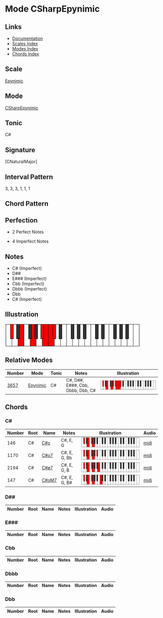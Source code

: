 # Mode CSharpEpynimic

## Links

- [Documentation](index.md)
- [Scales Index](Scales.md)
- [Modes Index](Modes.md)
- [Chords Index](Chords.md)

## Scale

[Epynimic](ScaleEpynimic.md)

## Mode

[CSharpEpynimic](ModeCSharpEpynimic.md)

## Tonic

C#

## Signature

[CNaturalMajor]

## Interval Pattern

3, 3, 3, 1, 1, 1

## Chord Pattern



## Perfection

 - 2 Perfect Notes

 - 4 Imperfect Notes

## Notes

- C# (Imperfect)
- D##
- E### (Imperfect)
- Cbb (Imperfect)
- Dbbb (Imperfect)
- Dbb
- C# (Imperfect)

## Illustration

![CSharpEpynimic](ModeCSharpEpynimic.png)

## Relative Modes

| Number | Mode | Tonic | Notes | Illustration |
|--------|------|-------|-------|--------------|
| [3657](https://ianring.com/musictheory/scales/3657) | [Epynimic](ModeEpynimic.md) | C# | C#, D##, E###, Cbb, Dbbb, Dbb, C# | ![CSharpEpynimic](ModeCSharpEpynimic.png) |

## Chords

### C#

| Number | Root | Name | Notes | Illustration | Audio |
|--------|------|------|-------|--------------|-------|
| 146 | C# | [C#o](ChordCSharpDiminished.md) | C#, E, G | ![C#o](ChordCSharpDiminishedRootPosition.png) | [midi](ChordCSharpDiminishedRootPosition.mid) |
| 1170 | C# | [C#o7](ChordCSharpFullDiminishedSeventh.md) | C#, E, G, Bb | ![C#o7](ChordCSharpFullDiminishedSeventhRootPosition.png) | [midi](ChordCSharpFullDiminishedSeventhRootPosition.mid) |
| 2194 | C# | [C#ø7](ChordCSharpHalfDiminishedSeventh.md) | C#, E, G, B | ![C#ø7](ChordCSharpHalfDiminishedSeventhRootPosition.png) | [midi](ChordCSharpHalfDiminishedSeventhRootPosition.mid) |
| 147 | C# | [C#oM7](ChordCSharpDiminishedMajorSeventh.md) | C#, E, G, B# | ![C#oM7](ChordCSharpDiminishedMajorSeventhRootPosition.png) | [midi](ChordCSharpDiminishedMajorSeventhRootPosition.mid) |

### D##

| Number | Root | Name | Notes | Illustration | Audio |
|--------|------|------|-------|--------------|-------|

### E###

| Number | Root | Name | Notes | Illustration | Audio |
|--------|------|------|-------|--------------|-------|

### Cbb

| Number | Root | Name | Notes | Illustration | Audio |
|--------|------|------|-------|--------------|-------|

### Dbbb

| Number | Root | Name | Notes | Illustration | Audio |
|--------|------|------|-------|--------------|-------|

### Dbb

| Number | Root | Name | Notes | Illustration | Audio |
|--------|------|------|-------|--------------|-------|

